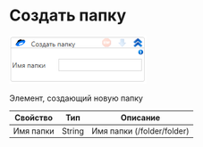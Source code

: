 # Создать папку

![](<../../../../.gitbook/assets/image (361).png>)

Элемент, создающий новую папку

| Свойство  | Тип    | Описание                   |
| --------- | ------ | -------------------------- |
| Имя папки | String | Имя папки (/folder/folder) |
